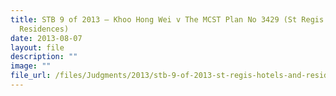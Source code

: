 ```yaml
---
title: STB 9 of 2013 – Khoo Hong Wei v The MCST Plan No 3429 (St Regis Hotel and
  Residences)
date: 2013-08-07
layout: file
description: ""
image: ""
file_url: /files/Judgments/2013/stb-9-of-2013-st-regis-hotels-and-residences.pdf
---
```


